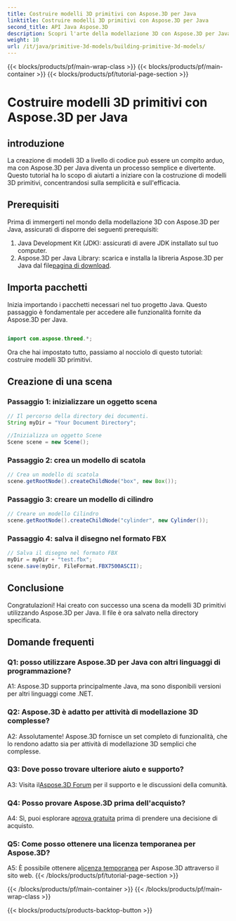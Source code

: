 ```yaml
---
title: Costruire modelli 3D primitivi con Aspose.3D per Java
linktitle: Costruire modelli 3D primitivi con Aspose.3D per Java
second_title: API Java Aspose.3D
description: Scopri l'arte della modellazione 3D con Aspose.3D per Java. Impara a costruire modelli 3D primitivi senza sforzo e libera la tua creatività.
weight: 10
url: /it/java/primitive-3d-models/building-primitive-3d-models/
---
```


{{< blocks/products/pf/main-wrap-class >}}
{{< blocks/products/pf/main-container >}}
{{< blocks/products/pf/tutorial-page-section >}}

# Costruire modelli 3D primitivi con Aspose.3D per Java

## introduzione

La creazione di modelli 3D a livello di codice può essere un compito arduo, ma con Aspose.3D per Java diventa un processo semplice e divertente. Questo tutorial ha lo scopo di aiutarti a iniziare con la costruzione di modelli 3D primitivi, concentrandosi sulla semplicità e sull'efficacia.

## Prerequisiti

Prima di immergerti nel mondo della modellazione 3D con Aspose.3D per Java, assicurati di disporre dei seguenti prerequisiti:

1. Java Development Kit (JDK): assicurati di avere JDK installato sul tuo computer.
2.  Aspose.3D per Java Library: scarica e installa la libreria Aspose.3D per Java dal file[pagina di download](https://releases.aspose.com/3d/java/).

## Importa pacchetti

Inizia importando i pacchetti necessari nel tuo progetto Java. Questo passaggio è fondamentale per accedere alle funzionalità fornite da Aspose.3D per Java.

```java

import com.aspose.threed.*;
```

Ora che hai impostato tutto, passiamo al nocciolo di questo tutorial: costruire modelli 3D primitivi.

## Creazione di una scena

### Passaggio 1: inizializzare un oggetto scena

```java
// Il percorso della directory dei documenti.
String myDir = "Your Document Directory";

//Inizializza un oggetto Scene
Scene scene = new Scene();
```

### Passaggio 2: crea un modello di scatola

```java
// Crea un modello di scatola
scene.getRootNode().createChildNode("box", new Box());
```

### Passaggio 3: creare un modello di cilindro

```java
// Creare un modello Cilindro
scene.getRootNode().createChildNode("cylinder", new Cylinder());
```

### Passaggio 4: salva il disegno nel formato FBX

```java
// Salva il disegno nel formato FBX
myDir = myDir + "test.fbx";
scene.save(myDir, FileFormat.FBX7500ASCII);
```

## Conclusione

Congratulazioni! Hai creato con successo una scena da modelli 3D primitivi utilizzando Aspose.3D per Java. Il file è ora salvato nella directory specificata.

## Domande frequenti

### Q1: posso utilizzare Aspose.3D per Java con altri linguaggi di programmazione?

A1: Aspose.3D supporta principalmente Java, ma sono disponibili versioni per altri linguaggi come .NET.

### Q2: Aspose.3D è adatto per attività di modellazione 3D complesse?

A2: Assolutamente! Aspose.3D fornisce un set completo di funzionalità, che lo rendono adatto sia per attività di modellazione 3D semplici che complesse.

### Q3: Dove posso trovare ulteriore aiuto e supporto?

 A3: Visita il[Aspose.3D Forum](https://forum.aspose.com/c/3d/18) per il supporto e le discussioni della comunità.

### Q4: Posso provare Aspose.3D prima dell'acquisto?

 A4: Sì, puoi esplorare a[prova gratuita](https://releases.aspose.com/) prima di prendere una decisione di acquisto.

### Q5: Come posso ottenere una licenza temporanea per Aspose.3D?

 A5: È possibile ottenere a[licenza temporanea](https://purchase.aspose.com/temporary-license/) per Aspose.3D attraverso il sito web.
{{< /blocks/products/pf/tutorial-page-section >}}

{{< /blocks/products/pf/main-container >}}
{{< /blocks/products/pf/main-wrap-class >}}

{{< blocks/products/products-backtop-button >}}

